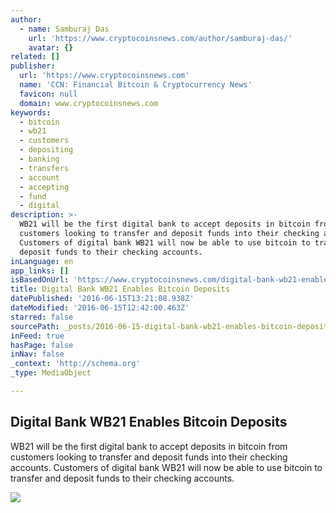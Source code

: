 ```yaml
---
author:
  - name: Samburaj Das
    url: 'https://www.cryptocoinsnews.com/author/samburaj-das/'
    avatar: {}
related: []
publisher:
  url: 'https://www.cryptocoinsnews.com'
  name: 'CCN: Financial Bitcoin & Cryptocurrency News'
  favicon: null
  domain: www.cryptocoinsnews.com
keywords:
  - bitcoin
  - wb21
  - customers
  - depositing
  - banking
  - transfers
  - account
  - accepting
  - fund
  - digital
description: >-
  WB21 will be the first digital bank to accept deposits in bitcoin from
  customers looking to transfer and deposit funds into their checking accounts.
  Customers of digital bank WB21 will now be able to use bitcoin to transfer and
  deposit funds to their checking accounts.
inLanguage: en
app_links: []
isBasedOnUrl: 'https://www.cryptocoinsnews.com/digital-bank-wb21-enables-bitcoin-deposits/'
title: Digital Bank WB21 Enables Bitcoin Deposits
datePublished: '2016-06-15T13:21:08.938Z'
dateModified: '2016-06-15T12:42:00.463Z'
starred: false
sourcePath: _posts/2016-06-15-digital-bank-wb21-enables-bitcoin-deposits.md
inFeed: true
hasPage: false
inNav: false
_context: 'http://schema.org'
_type: MediaObject

---
```

<article style=""><h1>Digital Bank WB21 Enables Bitcoin Deposits</h1><p>WB21 will be the first digital bank to accept deposits in bitcoin from customers looking to transfer and deposit funds into their checking accounts. Customers of digital bank WB21 will now be able to use bitcoin to transfer and deposit funds to their checking accounts.</p><img src="https://www.cryptocoinsnews.com/wp-content/uploads/2016/06/Digital-banking.jpg" /></article>